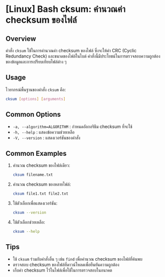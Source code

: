# [Linux] Bash cksum: คำนวณค่า checksum ของไฟล์

## Overview
คำสั่ง `cksum` ใช้ในการคำนวณค่า checksum ของไฟล์ ซึ่งจะให้ค่า CRC (Cyclic Redundancy Check) และขนาดของไฟล์ในไบต์ คำสั่งนี้มีประโยชน์ในการตรวจสอบความถูกต้องของข้อมูลและการเปรียบเทียบไฟล์ต่าง ๆ

## Usage
ไวยากรณ์พื้นฐานของคำสั่ง `cksum` คือ:

```bash
cksum [options] [arguments]
```

## Common Options
- `-a, --algorithm=ALGORITHM` : กำหนดอัลกอริธึม checksum ที่จะใช้
- `-h, --help` : แสดงข้อความช่วยเหลือ
- `-V, --version` : แสดงเวอร์ชันของคำสั่ง

## Common Examples
1. คำนวณ checksum ของไฟล์เดียว:
   ```bash
   cksum filename.txt
   ```

2. คำนวณ checksum ของหลายไฟล์:
   ```bash
   cksum file1.txt file2.txt
   ```

3. ใช้ตัวเลือกเพื่อแสดงเวอร์ชัน:
   ```bash
   cksum --version
   ```

4. ใช้ตัวเลือกช่วยเหลือ:
   ```bash
   cksum --help
   ```

## Tips
- ใช้ `cksum` ร่วมกับคำสั่งอื่น ๆ เช่น `find` เพื่อคำนวณ checksum ของไฟล์ที่ค้นพบ
- ตรวจสอบ checksum ของไฟล์ที่ดาวน์โหลดเพื่อยืนยันความถูกต้อง
- เก็บค่า checksum ไว้ในไฟล์เพื่อใช้ในการตรวจสอบในอนาคต